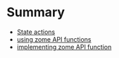 # Summary

- [State actions](./state/actions.md)
- [using zome API functions](./zome/api_functions.md)
- [implementing zome API function](./zome/implementation.md)
